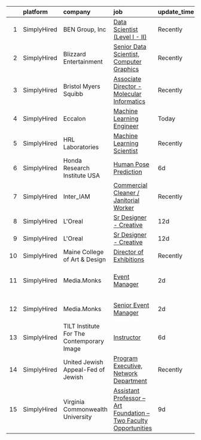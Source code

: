 

|    | platform    | company                                   | job                                                                                                                                                                         | update_time   | location                       |
|---:|:------------|:------------------------------------------|:----------------------------------------------------------------------------------------------------------------------------------------------------------------------------|:--------------|:-------------------------------|
|  1 | SimplyHired | BEN Group, Inc                            | [Data Scientist (Level I - II)](https://www.simplyhired.com/job/tmv5vgoSXu7itrWFr56ue6HeBITKBmNb720Q6QKiPbJR5PrsGndg4g?q=generative+art)                                    | Recently      | Provo, UT                      |
|  2 | SimplyHired | Blizzard Entertainment                    | [Senior Data Scientist, Computer Graphics](https://www.simplyhired.com/job/FiskW-Gz-FCAVeSnphMRdyWJsI2KrVP0qig6JTACI2hq1lHJkEOfoA?q=generative+art)                         | Recently      | Irvine, CA                     |
|  3 | SimplyHired | Bristol Myers Squibb                      | [Associate Director - Molecular Informatics](https://www.simplyhired.com/job/6LUET-00J9FC82jcNozqbzcnMlTzIUjvX0PgAVt3914OdorFX8oQvA?q=generative+art)                       | Recently      | Cambridge, MA                  |
|  4 | SimplyHired | Eccalon                                   | [Machine Learning Engineer](https://www.simplyhired.com/job/Od6JL9OlIpBGW_igwp8403IynXeBjUcoG4DcQR9D0qvSry62vQKH3g?q=generative+art)                                        | Today         | Hanover, MD                    |
|  5 | SimplyHired | HRL Laboratories                          | [Machine Learning Scientist](https://www.simplyhired.com/job/YglFU3pA0gmugYCvzC5WxqqCUDMUh8mP4YosmZgDy7d8F0czhv_F3w?q=generative+art)                                       | Recently      | Calabasas, CA                  |
|  6 | SimplyHired | Honda Research Institute USA              | [Human Pose Prediction](https://www.simplyhired.com/job/W3KurjIJYH4cBlyfiCq3Ya1pIYRo4_VVhb5MYbenE9DJzz7MjqqKww?q=generative+art)                                            | 6d            | San Jose, CA                   |
|  7 | SimplyHired | Inter_IAM                                 | [Commercial Cleaner / Janitorial Worker](https://www.simplyhired.com/job/one485kb7u0yF8g6s5GqVRMQuKMzshM4I5s33kvoQZfKmuP6y50K5A?q=generative+art)                           | Recently      | New York, NY                   |
|  8 | SimplyHired | L'Oreal                                   | [Sr Designer - Creative](https://www.simplyhired.com/job/QinnBfWW1Dpw5513aYELTSJ_tC5va4sc2NdX_U9wQc8674XiZCBbCQ?q=generative+art)                                           | 12d           | Los Angeles, CA                |
|  9 | SimplyHired | L'Oreal                                   | [Sr Designer - Creative](https://www.simplyhired.com/job/QinnBfWW1Dpw5513aYELTSJ_tC5va4sc2NdX_U9wQc8674XiZCBbCQ?q=generative+art)                                           | 12d           | Los Angeles, CA                |
| 10 | SimplyHired | Maine College of Art & Design             | [Director of Exhibitions](https://www.simplyhired.com/job/rkok_4KV-8mWu9EBArhZM5cq37-ZREGpk-nkcqR6Gs2oZjNiW7jVjg?q=generative+art)                                          | Recently      | Portland, ME                   |
| 11 | SimplyHired | Media.Monks                               | [Event Manager](https://www.simplyhired.com/job/WB1h8eJ6CVVmz7LqwTvbKi-oe-FTOCMN4HKysBGlBpy8INxXdsBIDw?q=generative+art)                                                    | 2d            | San Francisco, CA +5 locations |
| 12 | SimplyHired | Media.Monks                               | [Senior Event Manager](https://www.simplyhired.com/job/iLASqQl9mDNLLoj4gIE3F9BHIob9Ov9ZHUkdgZdO6EKtdsZ0jlsecw?q=generative+art)                                             | 2d            | Portland, OR +4 locations      |
| 13 | SimplyHired | TILT Institute For The Contemporary Image | [Instructor](https://www.simplyhired.com/job/5_VLsQmpDkKO6cpRD3a65JzP07YuEZaY72d4qnfNeQ8Dcx2Zxl7cTg?q=generative+art)                                                       | 6d            | Philadelphia, PA               |
| 14 | SimplyHired | United Jewish Appeal-Fed of Jewish        | [Program Executive, Network Department](https://www.simplyhired.com/job/ipPQpSJkPMvSYgH4TZPcNZCPv5ufMFc7fjJfyioniTmA6TK0Xp-KnA?q=generative+art)                            | Recently      | New York, NY                   |
| 15 | SimplyHired | Virginia Commonwealth University          | [Assistant Professor – Art Foundation – Two Faculty Opportunities](https://www.simplyhired.com/job/ku9MBw5kjdqpEYDpN3x31H-xWeUve0J9cTsyWs1nt1f70SFJ4JqDTA?q=generative+art) | 9d            | Richmond, VA                   |
